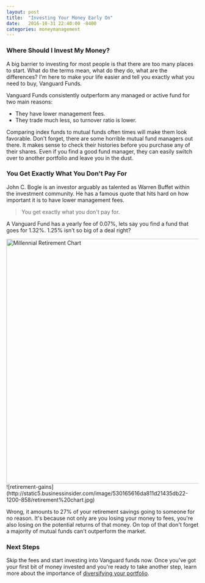 ```yaml
---
layout: post
title:  "Investing Your Money Early On"
date:   2016-10-31 22:40:00 -0400
categories: moneymanagement
---
```

### Where Should I Invest My Money?
A big barrier to investing for most people is that there are too many places to start. What do the terms mean, what do they do, what are the differences? I'm here to make your life easier and tell you exactly what you need to buy, Vanguard Funds.

Vanguard Funds consistently outperform any managed or active fund for two main reasons:
- They have lower management fees.
- They trade much less, so turnover ratio is lower.


Comparing index funds to mutual funds often times will make them look favorable. Don't forget, there are some horrible mutual fund managers out there. It makes sense to check their histories before you purchase any of their shares. Even if you find a good fund manager, they can easily switch over to another portfolio and leave you in the dust.

### You Get Exactly What You Don't Pay For
John C. Bogle is an investor arguably as talented as Warren Buffet within the investment community. He has a famous quote that hits hard on how important it is to have lower management fees.
> You get exactly what you don't pay for.

A Vanguard Fund has a yearly fee of 0.07%, lets say you find a fund that goes for 1.32%. 1.25% isn't so big of a deal right?

<img src="assets/retirement_chart.jpg" alt="Millennial Retirement Chart" style="width: 640px;"/>
![retirement-gains](http://static5.businessinsider.com/image/530165616da811d21435db22-1200-858/retirement%20chart.jpg)


Wrong, it amounts to 27% of your retirement savings going to someone for no reason. It's because not only are you losing your money to fees, you're also losing on the potential returns of that money. On top of that don't forget a majority of mutual funds can't outperform the market.

### Next Steps
Skip the fees and start investing into Vanguard funds now. Once you've got your first bit of money invested and you're ready to take another step, learn more about the importance of [diversifying your portfolio][diversifying-portfolio].

[diversifying-portfolio]: http://money.josephscho.com/moneymanagement/2016/10/19/budgeting-tips/
